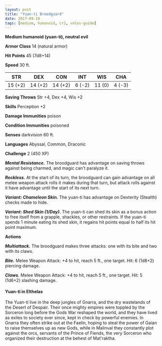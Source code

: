 ```yaml
---
layout: post
title: "Yuan-ti Broodguard"
date: 2017-09-10
tags: [medium, humanoid, cr2, volos-guide]
---
```


**Medium humanoid (yuan-ti), neutral evil**

**Armor Class** 14 (natural armor)

**Hit Points** 45 (7d8+14)

**Speed** 30 ft.

|   STR   |   DEX   |   CON   |   INT   |   WIS   |   CHA   |
|:-----:|:-----:|:-----:|:-----:|:-----:|:-----:|
| 15 (+2) | 14 (+2) | 14 (+2) | 6 (-2) | 11 (0) | 4 (-3) |

**Saving Throws** Str +4, Dex +4, Wis +2

**Skills** Perception +2

**Damage Immunities** poison

**Condition Immunities** poisoned

**Senses** darkvision 60 ft.

**Languages** Abyssal, Common, Draconic

**Challenge** 2 (450 XP)

***Mental Resistance.*** The broodguard has advantage on saving throws against being charmed, and magic can't paralyze it.

***Reckless.*** At the start of its turn, the broodguard can gain advantage on all melee weapon attack rolls it makes during that turn, but attack rolls against it have advantage until the start of its next turn.

***Variant: Chameleon Skin.*** The yuan-ti has advantage on Dexterity (Stealth) checks made to hide.

***Variant: Shed Skin (1/Day).*** The yuan-ti can shed its skin as a bonus action to free itself from a grapple, shackles, or other restraints. If the yuan-ti spends 1 minute eating its shed skin, it regains hit points equal to half its hit point maximum.

**Actions**

***Multiattack.*** The broodguard makes three attacks: one with its bite and two with its claws.

***Bite.*** Melee Weapon Attack: +4 to hit, reach 5 ft., one target. Hit: 6 (1d8+2) piercing damage.

***Claws.*** Melee Weapon Attack: +4 to hit, reach 5 ft., one target. Hit: 5 (1d6+2) slashing damage.

#### Yuan-ti in Elthelas

The Yuan-ti live in the deep jungles of Gnarra, and the dry wastelands of the Desert of Despair.  Their once mighty empires were toppled by the Sorceron long before the Gods War reshaped the world, and they have lived as exiles to society ever since, kept in check by powerful enemies.  In Gnarra they often strike out at the Faelin, hoping to steal the power of Gaian to raise themselves up as new Gods, while in Malinval they constantly plot against the orcs, servants of the Prince of Fiends, the very Sorceron who organized their destruction at the behest of Mat'raktha.